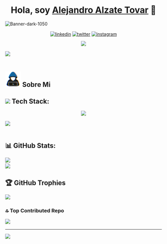 <div align ="center">
  <h1 align="center">Hola, soy <a href="https://linktr.ee/alejo_alzate03">Alejandro Alzate Tovar</a> 👋</h1>
</div>

![Banner-dark-1050](https://github.com/AlejoAlzate3/AlejoAlzate3/assets/78713566/0b71f387-6e13-4f7f-8a06-cdddfa32467e)

<p align="center">
<a href="https://www.linkedin.com/in/alejandroalzatetovar/" target="blank"><img align="center" src="https://user-images.githubusercontent.com/88904952/234979284-68c11d7f-1acc-4f0c-ac78-044e1037d7b0.png" alt="linkedin" height="50" width="50" /></a>
<a href="https://twitter.com/AlejoAlzate03" target="blank"><img align="center" src="https://user-images.githubusercontent.com/88904952/234980676-61bfb021-ecc8-48f7-88e6-34c1b06c4a58.png" alt="twitter" height="50" width="50" /></a> 
<a href="https://www.instagram.com/alejo_alzate03/" target="blank"><img align="center" src="https://user-images.githubusercontent.com/88904952/234981169-2dd1e58f-4b7e-468c-8213-034ba62156c3.png" alt="instagram" height="50" width="50" /></a>
  
</p>

<p align="center">
  <a href="https://github.com/DenverCoder1/readme-typing-svg"><img src="https://readme-typing-svg.herokuapp.com?font=Time+New+Roman&color=cyan&size=25&center=true&vCenter=true&width=600&height=100&lines=Back-end+Developer,;Front-end+Developer."></a>
</p>

<img src="https://user-images.githubusercontent.com/73097560/115834477-dbab4500-a447-11eb-908a-139a6edaec5c.gif"><br><br>

## <picture><img src = "https://github.com/0xAbdulKhalid/0xAbdulKhalid/raw/main/assets/mdImages/about_me.gif" width = 50px></picture> **Sobre Mi**


## <img src="https://media2.giphy.com/media/QssGEmpkyEOhBCb7e1/giphy.gif?cid=ecf05e47a0n3gi1bfqntqmob8g9aid1oyj2wr3ds3mg700bl&rid=giphy.gif" width ="25"><b> Tech Stack:</b>

<p align="center">
  <a href="https://skillicons.dev">
    <img src="https://skillicons.dev/icons?i=java,spring,hibernate,gradle,maven,angular,js,html,css,bootstrap,md,nodejs,react,ts,azure,mysql,postgres,mongodb,postman,fastapi,git,github,figma,idea,linux,discord,linkedin,vscode&perline=14" />
  </a>
</p>

<img src="https://user-images.githubusercontent.com/73097560/115834477-dbab4500-a447-11eb-908a-139a6edaec5c.gif"><br><br>


## 📊 GitHub Stats:
![](https://github-readme-stats.vercel.app/api?username=AlejoAlzate3&theme=dark&hide_border=false&include_all_commits=false&count_private=false)  
![](https://github-readme-stats.vercel.app/api/top-langs/?username=AlejoAlzate3&theme=dark&hide_border=false&include_all_commits=false&count_private=false&layout=compact)

## 🏆 GitHub Trophies
![](https://github-profile-trophy.vercel.app/?username=AlejoAlzate3&theme=discord&no-frame=false&no-bg=false&margin-w=4)

### 🔝 Top Contributed Repo
![](https://github-contributor-stats.vercel.app/api?username=AlejoAlzate3&limit=5&theme=dark&combine_all_yearly_contributions=true)

---
[![](https://visitcount.itsvg.in/api?id=AlejoAlzate3&icon=2&color=0)](https://visitcount.itsvg.in)

<!-- Proudly created with GPRM ( https://gprm.itsvg.in ) -->
